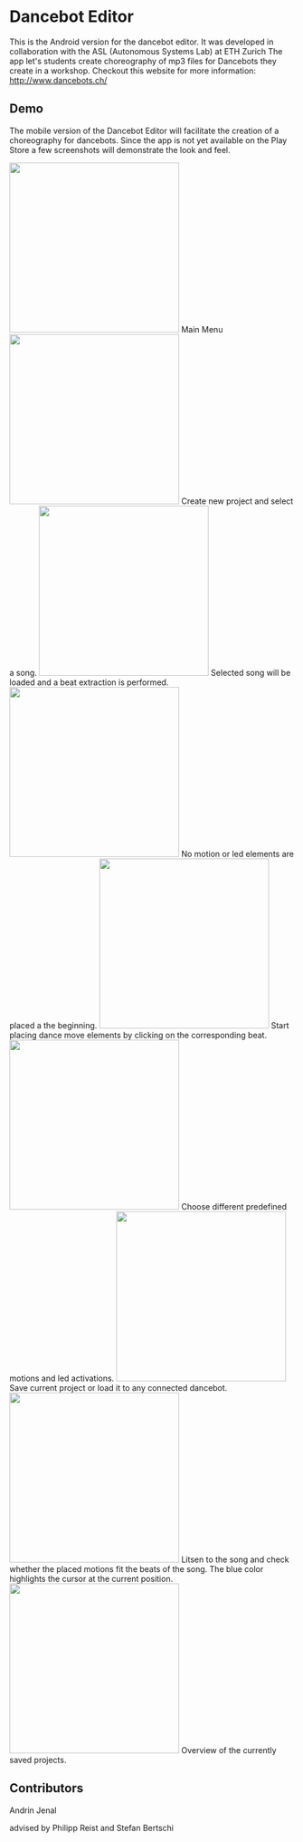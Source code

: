 # Dancebot Editor

This is the Android version for the dancebot editor.
It was developed in collaboration with the ASL (Autonomous Systems Lab) at ETH Zurich
The app let's students create choreography of mp3 files for Dancebots they create in a workshop.
Checkout this website for more information: http://www.dancebots.ch/

## Demo

The mobile version of the Dancebot Editor will facilitate the creation of a choreography for dancebots.
Since the app is not yet available on the Play Store a few screenshots will demonstrate the look and feel.

<img src="https://github.com/TheRiddance/DanceBotEditor/blob/master/demo_images/dancebot_editor_2_menu.png" width="300" />
Main Menu

<img src="https://github.com/TheRiddance/DanceBotEditor/blob/master/demo_images/dancebot_editor_3_songlist.png" width="300" />
Create new project and select a song.

<img src="https://github.com/TheRiddance/DanceBotEditor/blob/master/demo_images/dancebot_editor_4_load_song.png" width="300" />
Selected song will be loaded and a beat extraction is performed.

<img src="https://github.com/TheRiddance/DanceBotEditor/blob/master/demo_images/dancebot_editor_5_empty_project.png" width="300" />
No motion or led elements are placed a the beginning.

<img src="https://github.com/TheRiddance/DanceBotEditor/blob/master/demo_images/dancebot_editor_led_menu.png" width="300" />
Start placing dance move elements by clicking on the corresponding beat.

<img src="https://github.com/TheRiddance/DanceBotEditor/blob/master/demo_images/dancebot_editor_edit_motion.png" width="300" />
Choose different predefined motions and led activations.

<img src="https://github.com/TheRiddance/DanceBotEditor/blob/master/demo_images/dancebot_editor_menu_list.png" width="300" />
Save current project or load it to any connected dancebot.

<img src="https://github.com/TheRiddance/DanceBotEditor/blob/master/demo_images/dancebot_editor_song_cursor.png" width="300" />
Litsen to the song and check whether the placed motions fit the beats of the song. The blue color highlights the cursor at the current position.

<img src="https://github.com/TheRiddance/DanceBotEditor/blob/master/demo_images/dancebot_editor_project_list.png" width="300" />
Overview of the currently saved projects.

## Contributors

Andrin Jenal

advised by Philipp Reist and Stefan Bertschi